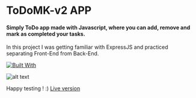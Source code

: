 # ToDoMK-v2 APP


#### Simply ToDo app made with Javascript, where you can add, remove and mark as completed your tasks.
In this project I was getting familiar with ExpressJS and practiced separating Front-End from Back-End.

[![Built With](https://skillicons.dev/icons?i=js,html,css,express)](https://skillicons.dev)

  
  
![alt text](https://s4.gifyu.com/images/ezgif.com-gif-maker-28a037ef7ef88c95b.gif)
  
  
  
  Happy testing ! :) <a href="https://todo-mk-v2.herokuapp.com/">Live version<a>

